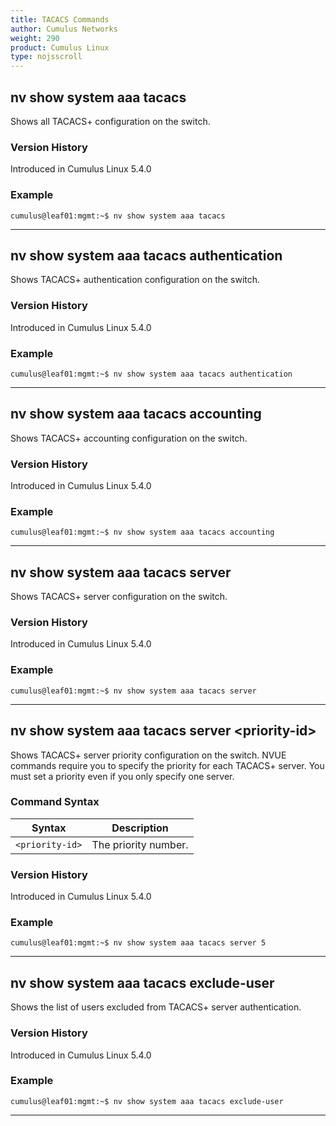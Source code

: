 ```yaml
---
title: TACACS Commands
author: Cumulus Networks
weight: 290
product: Cumulus Linux
type: nojsscroll
---
```

## nv show system aaa tacacs

Shows all TACACS+ configuration on the switch.

### Version History

Introduced in Cumulus Linux 5.4.0

### Example

```
cumulus@leaf01:mgmt:~$ nv show system aaa tacacs
```

- - -

## nv show system aaa tacacs authentication

Shows TACACS+ authentication configuration on the switch.

### Version History

Introduced in Cumulus Linux 5.4.0

### Example

```
cumulus@leaf01:mgmt:~$ nv show system aaa tacacs authentication
```

- - -

## nv show system aaa tacacs accounting

Shows TACACS+ accounting configuration on the switch.

### Version History

Introduced in Cumulus Linux 5.4.0

### Example

```
cumulus@leaf01:mgmt:~$ nv show system aaa tacacs accounting
```

- - -

## nv show system aaa tacacs server

Shows TACACS+ server configuration on the switch.

### Version History

Introduced in Cumulus Linux 5.4.0

### Example

```
cumulus@leaf01:mgmt:~$ nv show system aaa tacacs server
```

- - -

## nv show system aaa tacacs server \<priority-id\>

Shows TACACS+ server priority configuration on the switch. NVUE commands require you to specify the priority for each TACACS+ server. You must set a priority even if you only specify one server.

### Command Syntax

| Syntax |  Description   |
| --------- | -------------- |
| `<priority-id>`    |  The priority number. |

### Version History

Introduced in Cumulus Linux 5.4.0

### Example

```
cumulus@leaf01:mgmt:~$ nv show system aaa tacacs server 5
```

- - -

## nv show system aaa tacacs exclude-user

Shows the list of users excluded from TACACS+ server authentication.

### Version History

Introduced in Cumulus Linux 5.4.0

### Example

```
cumulus@leaf01:mgmt:~$ nv show system aaa tacacs exclude-user
```

- - -
